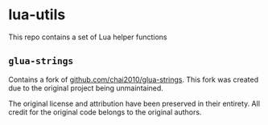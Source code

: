 # lua-utils
This repo contains a set of Lua helper functions

## `glua-strings`

Contains a fork of [github.com/chai2010/glua-strings](https://github.com/chai2010/glua-strings).
This fork was created due to the original project being unmaintained.

The original license and attribution have been preserved in their entirety.
All credit for the original code belongs to the original authors.
